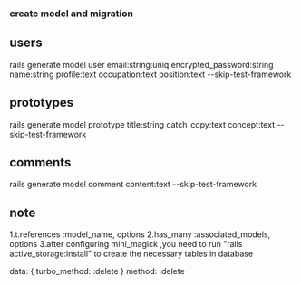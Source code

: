 ### create model and migration 
 ## users
rails generate model user email:string:uniq encrypted_password:string name:string profile:text occupation:text position:text --skip-test-framework 
 ## prototypes
 rails generate model prototype title:string catch_copy:text concept:text --skip-test-framework  
 ## comments
  rails generate model comment content:text --skip-test-framework 
 ## note
  1.t.references :model_name, options
  2.has_many :associated_models, options
  3.after configuring  mini_magick ,you need to run "rails active_storage:install" to create the necessary  tables in database

  data: { turbo_method: :delete }
  method: :delete
